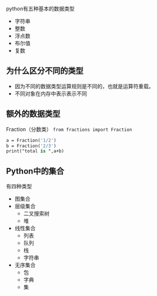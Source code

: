 python有五种基本的数据类型
- 字符串
- 整数
- 浮点数
- 布尔值
- 复数

## 为什么区分不同的类型
- 因为不同的数据类型运算规则是不同的，也就是运算符重载。
- 不同对象在内存中表示表示不同
## 额外的数据类型
Fraction（分数类）
`from fractions import Fraction`
```p
a = Fraction('1/2')
b = Fraction('2/3')
print("total is ",a+b)
```
## Python中的集合
有四种类型
- 图集合
- 层级集合
    - 二叉搜索树
    - 堆
- 线性集合
    - 列表
    - 队列
    - 栈
    - 字符串
- 无序集合
    - 包
    - 字典
    - 集
